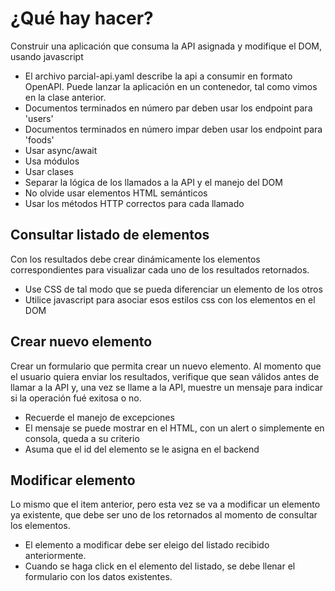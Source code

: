 # ¿Qué hay hacer?
Construir una aplicación que consuma la API asignada y modifique el DOM, usando javascript
* El archivo parcial-api.yaml describe la api a consumir en formato OpenAPI. Puede lanzar la aplicación en un contenedor, tal como vimos en la clase anterior.
* Documentos terminados en número par deben usar los endpoint para 'users'
* Documentos terminados en número impar deben usar los endpoint para 'foods'
* Usar async/await
* Usa módulos
* Usar clases
* Separar la lógica de los llamados a la API y el manejo del DOM
* No olvide usar elementos HTML semánticos
* Usar los métodos HTTP correctos para cada llamado
## Consultar listado de elementos
Con los resultados debe crear dinámicamente los elementos correspondientes para visualizar cada uno de los resultados retornados.
* Use CSS de tal modo que se pueda diferenciar un elemento de los otros
* Utilice javascript para asociar esos estilos css con los elementos en el DOM
## Crear nuevo elemento
Crear un formulario que permita crear un nuevo elemento. Al momento que el usuario quiera enviar los resultados, verifique que sean válidos antes de llamar a la API y, una vez se llame a la API, muestre un mensaje para indicar si la operación fué exitosa o no. 
* Recuerde el manejo de excepciones
* El mensaje se puede mostrar en el HTML, con un alert o simplemente en consola, queda a su criterio
* Asuma que el id del elemento se le asigna en el backend
## Modificar elemento
Lo mismo que el item anterior, pero esta vez se va a modificar un elemento ya existente, que debe ser uno de los retornados al momento de consultar los elementos.
* El elemento a modificar debe ser eleigo del listado recibido anteriormente.
* Cuando se haga click en el elemento del listado, se debe llenar el formulario con los datos existentes.


